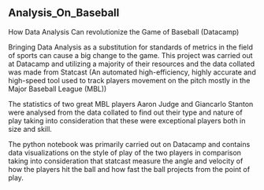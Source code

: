 ## Analysis_On_Baseball
How Data Analysis Can revolutionize the Game of Baseball (Datacamp)

Bringing Data Analysis as a substitution for standards of metrics in the field of sports can cause a big change to the game.
This project was carried out at Datacamp and utilizing a majority of their resources and the data collated was made from Statcast (An automated high-efficiency, highly accurate and high-speed tool used to track players movement on the pitch mostly in the Major Baseball League (MBL))

The statistics of two great MBL players Aaron Judge and Giancarlo Stanton were analysed from the data collated to find out their type and nature of play taking into consideration that these were exceptional players both in size and skill.

The python notebook was primarily carried out on Datacamp and contains data visualizations on the style of play of the two players in comparison taking into consideration that statcast measure the angle and velocity of how the players hit the ball and how fast the ball projects from the point of play.
